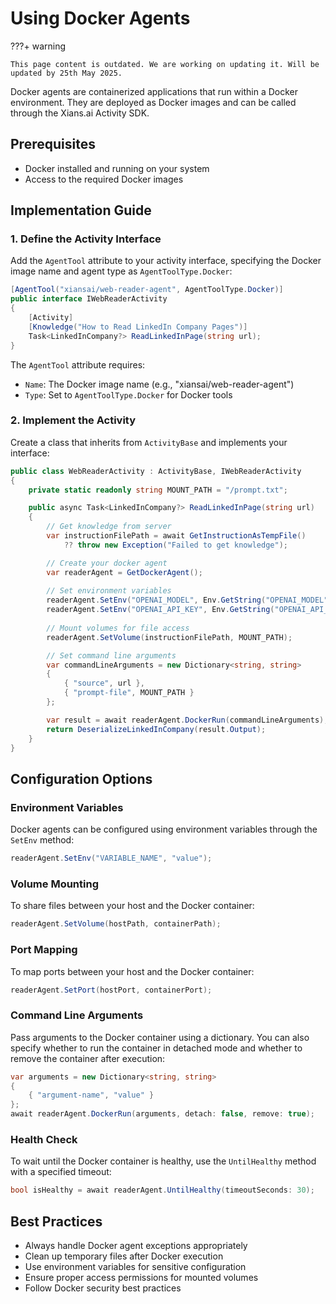# Using Docker Agents

???+ warning

    This page content is outdated. We are working on updating it. Will be updated by 25th May 2025.
    
Docker agents are containerized applications that run within a Docker environment. They are deployed as Docker images and can be called through the Xians.ai Activity SDK.

## Prerequisites

- Docker installed and running on your system
- Access to the required Docker images

## Implementation Guide

### 1. Define the Activity Interface

Add the `AgentTool` attribute to your activity interface, specifying the Docker image name and agent type as `AgentToolType.Docker`:

```csharp
[AgentTool("xiansai/web-reader-agent", AgentToolType.Docker)]
public interface IWebReaderActivity
{
    [Activity]
    [Knowledge("How to Read LinkedIn Company Pages")]
    Task<LinkedInCompany?> ReadLinkedInPage(string url);
}
```

The `AgentTool` attribute requires:

- `Name`: The Docker image name (e.g., "xiansai/web-reader-agent")
- `Type`: Set to `AgentToolType.Docker` for Docker tools

### 2. Implement the Activity

Create a class that inherits from `ActivityBase` and implements your interface:

```csharp
public class WebReaderActivity : ActivityBase, IWebReaderActivity
{
    private static readonly string MOUNT_PATH = "/prompt.txt";

    public async Task<LinkedInCompany?> ReadLinkedInPage(string url)
    {
        // Get knowledge from server
        var instructionFilePath = await GetInstructionAsTempFile() 
            ?? throw new Exception("Failed to get knowledge");

        // Create your docker agent
        var readerAgent = GetDockerAgent();
        
        // Set environment variables
        readerAgent.SetEnv("OPENAI_MODEL", Env.GetString("OPENAI_MODEL"));
        readerAgent.SetEnv("OPENAI_API_KEY", Env.GetString("OPENAI_API_KEY"));
        
        // Mount volumes for file access
        readerAgent.SetVolume(instructionFilePath, MOUNT_PATH);

        // Set command line arguments
        var commandLineArguments = new Dictionary<string, string>
        {
            { "source", url },
            { "prompt-file", MOUNT_PATH }
        };

        var result = await readerAgent.DockerRun(commandLineArguments);
        return DeserializeLinkedInCompany(result.Output);
    }
}
```

## Configuration Options

### Environment Variables

Docker agents can be configured using environment variables through the `SetEnv` method:

```csharp
readerAgent.SetEnv("VARIABLE_NAME", "value");
```

### Volume Mounting

To share files between your host and the Docker container:

```csharp
readerAgent.SetVolume(hostPath, containerPath);
```

### Port Mapping

To map ports between your host and the Docker container:

```csharp
readerAgent.SetPort(hostPort, containerPort);
```

### Command Line Arguments

Pass arguments to the Docker container using a dictionary. You can also specify whether to run the container in detached mode and whether to remove the container after execution:

```csharp
var arguments = new Dictionary<string, string>
{
    { "argument-name", "value" }
};
await readerAgent.DockerRun(arguments, detach: false, remove: true);
```

### Health Check

To wait until the Docker container is healthy, use the `UntilHealthy` method with a specified timeout:

```csharp
bool isHealthy = await readerAgent.UntilHealthy(timeoutSeconds: 30);
```

## Best Practices

- Always handle Docker agent exceptions appropriately
- Clean up temporary files after Docker execution
- Use environment variables for sensitive configuration
- Ensure proper access permissions for mounted volumes
- Follow Docker security best practices
